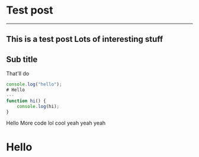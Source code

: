 # Test post
---
This is a test post
Lots of interesting stuff
---
## Sub title
That'll do

``` js
console.log("hello");
# Hello
---
function hi() {
    console.log(hi);
}
```
Hello
    More code
lol cool
    yeah yeah yeah
# Hello
